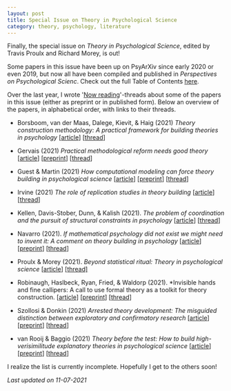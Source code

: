 ```yaml
---
layout: post
title: Special Issue on Theory in Psychological Science
category: theory, psychology, literature
---
```


Finally, the special issue on *Theory in Psychological Science*, edited by Travis Proulx and Richard Morey, is out!

Some papers in this issue have been up on PsyArXiv since early 2020 or even 2019, but now all have been compiled and published in *Perspectives on Psychological Scienc*. Check out the full Table of Contents [here](https://journals.sagepub.com/toc/pps/16/4).

Over the last year, I wrote '[Now reading](https://metatheorist.com/Now-Reading/)'-threads about some of the papers in this issue (either as preprint or in published form). Below an overview of the papers, in alphabetical order, with links to their threads.

* Borsboom, van der Maas, Dalege, Kievit, & Haig (2021) *Theory construction methodology: A practical framework for building theories in psychology* [[article](https://journals.sagepub.com/doi/full/10.1177/1745691620969647)]  [[thread](https://twitter.com/IrisVanRooij/status/1368348829662273542)]

* Gervais (2021) *Practical methodological reform needs good theory* [[article](https://journals.sagepub.com/doi/full/10.1177/1745691620977471)] [[preprint](https://psyarxiv.com/jcs6e)] [[thread](https://twitter.com/IrisVanRooij/status/1236042834907672576?s=20)]

* Guest & Martin (2021) *How computational modeling can force theory building in psychological science* [[article](https://journals.sagepub.com/doi/full/10.1177/1745691620970585)] [[preprint](https://psyarxiv.com/rybh9/)] [[thread](https://twitter.com/IrisVanRooij/status/1344050638200647682?s=20)]

* Irvine (2021) *The role of replication studies in theory building* [[article](https://journals.sagepub.com/doi/full/10.1177/1745691620970558)][[thread](https://twitter.com/IrisVanRooij/status/1349866391478923269?s=20)]

* Kellen, Davis-Stober, Dunn, & Kalish (2021). *The problem of coordination and the pursuit of structural constraints in psychology* [[article](https://journals.sagepub.com/doi/full/10.1177/1745691620974771)] [[thread](https://twitter.com/IrisVanRooij/status/1343665478577901569?s=20)]

* Navarro (2021). *If mathematical psychology did not exist we might need to invent it: A comment on theory building in psychology* [[article](https://journals.sagepub.com/doi/full/10.1177/1745691620974769)]
[[preprint](https://psyarxiv.com/ygbjp/)] [[thread](https://twitter.com/IrisVanRooij/status/1306677352617869315?s=20)]

* Proulx & Morey (2021). *Beyond statistical ritual: Theory in psychological science* [[article](https://journals.sagepub.com/doi/full/10.1177/17456916211017098)] [[thread]](https://twitter.com/IrisVanRooij/status/1400944578878976000)

* Robinaugh, Haslbeck, Ryan, Fried, & Waldorp (2021). *Invisible hands and fine callipers: A call to use formal theory as a toolkit for theory construction. [[article](https://journals.sagepub.com/doi/full/10.1177/1745691620974697)] [[preprint](https://psyarxiv.com/ugz7y)] [[thread](https://twitter.com/IrisVanRooij/status/1368237732196216834)]

* Szollosi & Donkin (2021) *Arrested theory development: The misguided distinction between exploratory and confirmatory research* [[article](https://journals.sagepub.com/doi/full/10.1177/1745691620966796)] [[preprint](https://psyarxiv.com/suzej/)] [[thread](https://twitter.com/IrisVanRooij/status/1175727856200101894?s=20)]

* van Rooij & Baggio (2021) *Theory before the test: How to build high-verisimilitude explanatory theories in psychological science* [[article](https://journals.sagepub.com/doi/full/10.1177/1745691620970604)]  [[preprint](https://psyarxiv.com/7qbpr)] [[thread](https://twitter.com/IrisVanRooij/status/1348320045101969412?s=20)]

I realize the list is currently incomplete. Hopefully I get to the others soon!

*Last updated on 11-07-2021*

<a href=''></a> <script type='text/javascript' src='https://www.freevisitorcounters.com/auth.php?id=ffbbfa98da26dd5367373b4d525961f859ebeefb'></script>
<script type="text/javascript" src="https://www.freevisitorcounters.com/en/home/counter/746882/t/4"></script>
